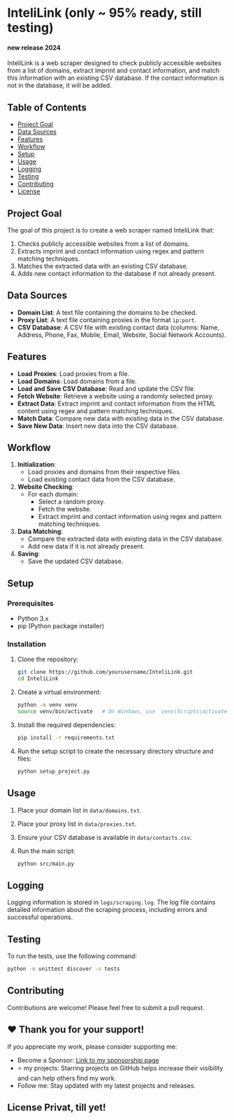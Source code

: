 # InteliLink (only ~ 95% ready, still testing)
#### new release 2024

InteliLink is a web scraper designed to check publicly accessible websites from a list of domains, extract imprint and contact information, and match this information with an existing CSV database. If the contact information is not in the database, it will be added.

## Table of Contents

- [Project Goal](#project-goal)
- [Data Sources](#data-sources)
- [Features](#features)
- [Workflow](#workflow)
- [Setup](#setup)
- [Usage](#usage)
- [Logging](#logging)
- [Testing](#testing)
- [Contributing](#contributing)
- [License](#license)

## Project Goal

The goal of this project is to create a web scraper named InteliLink that:

1. Checks publicly accessible websites from a list of domains.
2. Extracts imprint and contact information using regex and pattern matching techniques.
3. Matches the extracted data with an existing CSV database.
4. Adds new contact information to the database if not already present.

## Data Sources

- **Domain List**: A text file containing the domains to be checked.
- **Proxy List**: A text file containing proxies in the format `ip:port`.
- **CSV Database**: A CSV file with existing contact data (columns: Name, Address, Phone, Fax, Mobile, Email, Website, Social Network Accounts).

## Features

- **Load Proxies**: Load proxies from a file.
- **Load Domains**: Load domains from a file.
- **Load and Save CSV Database**: Read and update the CSV file.
- **Fetch Website**: Retrieve a website using a randomly selected proxy.
- **Extract Data**: Extract imprint and contact information from the HTML content using regex and pattern matching techniques.
- **Match Data**: Compare new data with existing data in the CSV database.
- **Save New Data**: Insert new data into the CSV database.

## Workflow

1. **Initialization**:
   - Load proxies and domains from their respective files.
   - Load existing contact data from the CSV database.
2. **Website Checking**:
   - For each domain:
     - Select a random proxy.
     - Fetch the website.
     - Extract imprint and contact information using regex and pattern matching techniques.
3. **Data Matching**:
   - Compare the extracted data with existing data in the CSV database.
   - Add new data if it is not already present.
4. **Saving**:
   - Save the updated CSV database.

## Setup

### Prerequisites

- Python 3.x
- pip (Python package installer)

### Installation

1. Clone the repository:

    ```bash
    git clone https://github.com/yourusername/InteliLink.git
    cd InteliLink
    ```

2. Create a virtual environment:

    ```bash
    python -m venv venv
    source venv/bin/activate   # On Windows, use `venv\Scripts\activate`
    ```

3. Install the required dependencies:

    ```bash
    pip install -r requirements.txt
    ```

4. Run the setup script to create the necessary directory structure and files:

    ```bash
    python setup_project.py
    ```

## Usage

1. Place your domain list in `data/domains.txt`.
2. Place your proxy list in `data/proxies.txt`.
3. Ensure your CSV database is available in `data/contacts.csv`.
4. Run the main script:

    ```bash
    python src/main.py
    ```

## Logging

Logging information is stored in `logs/scraping.log`. The log file contains detailed information about the scraping process, including errors and successful operations.

## Testing

To run the tests, use the following command:

```bash
python -m unittest discover -s tests
```

## Contributing
Contributions are welcome! Please feel free to submit a pull request.

## ❤️ Thank you for your support!
If you appreciate my work, please consider supporting me:

- Become a Sponsor: [Link to my sponsorship page](https://github.com/sponsors/volkansah)
- :star: my projects: Starring projects on GitHub helps increase their visibility and can help others find my work. 
- Follow me: Stay updated with my latest projects and releases.

## License Privat, till yet!
 

